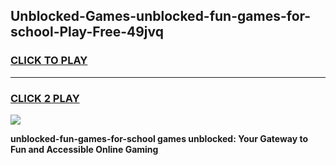 
## Unblocked-Games-unblocked-fun-games-for-school-Play-Free-49jvq
<h3>
<a href="https://premium76.site?title=unblocked-fun-games-for-school&ref=10A">CLICK TO PLAY</a></h3>
<hr>

<h3>
<a href="https://premium76.site?title=unblocked-fun-games-for-school&ref=10A">CLICK 2 PLAY</a>
  
</h3>

<a href="https://premium76.site?title=unblocked-fun-games-for-school&ref=10A"><img src="https://clearcache.store/games.png"></a>


**unblocked-fun-games-for-school games unblocked: Your Gateway to Fun and Accessible Online Gaming**
